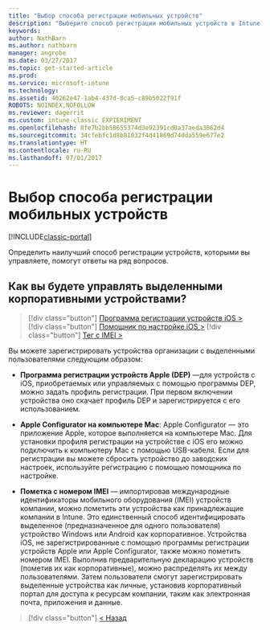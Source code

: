 ```yaml
---
title: "Выбор способа регистрации мобильных устройств"
description: "Выберите способ регистрации мобильных устройств в Intune, ответив на несколько простых вопросов."
keywords: 
author: NathBarn
ms.author: nathbarn
manager: angrobe
ms.date: 03/27/2017
ms.topic: get-started-article
ms.prod: 
ms.service: microsoft-intune
ms.technology: 
ms.assetid: 40262e47-1ab4-437d-8ca5-c89b5022f91f
ROBOTS: NOINDEX,NOFOLLOW
ms.reviewer: dagerrit
ms.custom: intune-classic EXPIERIMENT
ms.openlocfilehash: 8fe7b2bb58655374d3e92391cd0a37aeda3062d4
ms.sourcegitcommit: 34cfebfc1d8b81032f4d41869d74dda559e677e2
ms.translationtype: HT
ms.contentlocale: ru-RU
ms.lasthandoff: 07/01/2017
---
```

# <a name="choose-how-to-enroll-mobile-devices"></a>Выбор способа регистрации мобильных устройств

[!INCLUDE[classic-portal](../includes/classic-portal.md)]

Определить наилучший способ регистрации устройств, которыми вы управляете, помогут ответы на ряд вопросов.

## <a name="how-will-you-manage-dedicated-corporate-owned-devices"></a>**Как вы будете управлять выделенными корпоративными устройствами?**

  > [!div class="button"]
[Программа регистрации устройств iOS >](/intune-classic/deploy-use/ios-device-enrollment-program-in-microsoft-intune)  
> [!div class="button"]
[Помощник по настройке iOS >](/intune-classic/deploy-use/ios-setup-assistant-enrollment-in-microsoft-intune)
> [!div class="button"]
[Тег с IMEI >](/intune-classic/deploy-use/specify-corporate-owned-devices-with-international-mobile-equipment-identity-imei-numbers)

  Вы можете зарегистрировать устройства организации с выделенными пользователями следующим образом:

  - **Программа регистрации устройств Apple (DEP)** —для устройств с iOS, приобретаемых или управляемых с помощью программы DEP, можно задать профиль регистрации. При первом включении устройства оно скачает профиль DEP и зарегистрируется с его использованием.

  - **Apple Configurator на компьютере Mac**: Apple Configurator — это приложение Apple, которое выполняется на компьютере Mac. Для установки профиля регистрации на устройстве с iOS его можно подключить к компьютеру Mac с помощью USB-кабеля. Если для регистрации вы можете сбросить устройство до заводских настроек, используйте регистрацию с помощью помощника по настройке.

  - **Пометка с номером IMEI** — импортировав международные идентификаторы мобильного оборудования (IMEI) устройств компании, можно пометить эти устройства как принадлежащие компании в Intune. Это единственный способ идентифицировать выделенное (предназначенное для одного пользователя) устройство Windows или Android как корпоративное. Устройства iOS, не зарегистрированные с помощью программы регистрации устройств Apple или Apple Configurator, также можно пометить номером IMEI. Выполнив предварительную декларацию устройств (пометив их как корпоративные), можно распределять их между пользователями. Затем пользователи смогут зарегистрировать выделенные устройства как личные, установив корпоративный портал для доступа к ресурсам компании, таким как электронная почта, приложения и данные.

> [!div class="button"]
[< Назад](choose-how-to-enroll-devices3.md)
